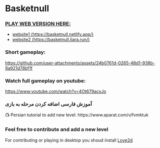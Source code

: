 # Basketnull

### [PLAY WEB VERSION HERE:](https://basketnull.netlify.app/)

- [website1 (https://basketnull.netlify.app/)](https://basketnull.netlify.app/)
- [website2 (https://basketnull.liara.run/)](https://basketnull.liara.run/)

### Short gameplay:
https://github.com/user-attachments/assets/24b0761d-0265-48d1-938b-9a921d78bf1f

### Watch full gameplay on youtube:
https://www.youtube.com/watch?v=4Ot679acxJo

<h3 dir='ltr'>آموزش فارسی اضافه کردن مرحله به بازی</h3>
📺 Persian tutorial to add new level: https://www.aparat.com/v/fvmktuk

### Feel free to contribute and add a new level
For contributing or playing in desktop you shoud install [Love2d](https://love2d.org/)




